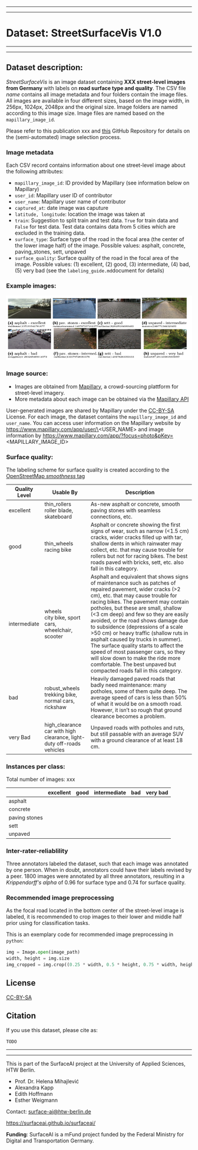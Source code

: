 -------------------------------
-------------------------------

# Dataset: StreetSurfaceVis V1.0

-------------------------------
-------------------------------


## Dataset description:

*StreetSurfaceVis* is an image dataset containing **XXX street-level images from Germany** with labels on **road surface type and quality**. The CSV file *name* contains all image metadata and four folders contain the image files. All images are available in four different sizes, based on the image width, in 256px, 1024px, 2048px and the original size.
Image folders are named according to this image size. Image files are named based on the `mapillary_image_id`.

Please refer to this publication xxx and [this](https://github.com/SurfaceAI/dataset_creation) GitHub Repository for details on the (semi-automated) image selection process.

### Image metadata

Each CSV record contains information about one street-level image about the following attributes:

- `mapillary_image_id`: ID provided by Mapillary (see information below on Mapillary)
- `user_id`: Mapillary user ID of contributor
- `user_name`: Mapillary user name of contributor
- `captured_at`: date image was caputure
- `latitude, longitude`: location the image was taken at
- `train`: Suggestion to split train and test data. `True` for train data and `False` for test data. Test data contains data from 5 cities which are excluded in the training data.
- `surface_type`: Surface type of the road in the focal area (the center of the lower image half) of the image. Possible values: asphalt, concrete, paving_stones, sett, unpaved
- `surface_quality`: Surface quality of the road in the focal area of the image. Possible values: (1) excellent, (2) good, (3) intermediate, (4) bad, (5) very bad (see the `labeling_guide.md`document for details)


### Example images: 

![Example Images](example_images.png)

### Image source:

- Images are obtained from [Mapillary]((https://www.mapillary.com/)), a crowd-sourcing plattform for street-level imagery.
- More metadata about each image can be obtained via the [Mapillary API](https://www.mapillary.com/developer/api-documentation?locale=de_DE#image) 

User-generated images are shared by Mapillary under the [CC-BY-SA](https://creativecommons.org/licenses/by-sa/4.0/) License.
For each image, the dataset contains the `mapillary_image_id` and `user_name`. 
You can access user information on the Mapillary website by https://www.mapillary.com/app/user/\<USER_NAME> 
and image information by https://www.mapillary.com/app/?focus=photo&pKey=<MAPILLARY_IMAGE_ID>

### Surface quality:

The labeling scheme for surface quality is created according to the [OpenStreetMap *smoothness* tag](https://wiki.openstreetmap.org/wiki/Key:smoothness)

| Quality Level | Usable By                        | Description                                                                                                             |
|---------------|----------------------------------|-------------------------------------------------------------------------------------------------------------------------|
| excellent     | thin_rollers<br>roller blade, skateboard | As-new asphalt or concrete, smooth paving stones with seamless connections, etc.                                         |
| good          | thin_wheels<br>racing bike      | Asphalt or concrete showing the first signs of wear, such as narrow (<1.5 cm) cracks, wider cracks filled up with tar, shallow dents in which rainwater may collect, etc. that may cause trouble for rollers but not for racing bikes. The best roads paved with bricks, sett, etc. also fall in this category. |
| intermediate  | wheels<br>city bike, sport cars, wheelchair, scooter | Asphalt and equivalent that shows signs of maintenance such as patches of repaired pavement, wider cracks (>2 cm), etc. that may cause trouble for racing bikes. The pavement may contain potholes, but these are small, shallow (<3 cm deep) and few so they are easily avoided, or the road shows damage due to subsidence (depressions of a scale >50 cm) or heavy traffic (shallow ruts in asphalt caused by trucks in summer). The surface quality starts to affect the speed of most passenger cars, so they will slow down to make the ride more comfortable. The best unpaved but compacted roads fall in this category. |
| bad           | robust_wheels<br>trekking bike, normal cars, rickshaw | Heavily damaged paved roads that badly need maintenance: many potholes, some of them quite deep. The average speed of cars is less than 50% of what it would be on a smooth road. However, it isn’t so rough that ground clearance becomes a problem. |
| very Bad      | high_clearance<br>car with high clearance, light-duty off-roads vehicles | Unpaved roads with potholes and ruts, but still passable with an average SUV with a ground clearance of at least 18 cm. |



### Instances per class:

Total number of images: xxx


|                 | excellent | good | intermediate | bad | very bad |
|-----------------|-----------|------|--------------|-----|----------|
| asphalt         |           |      |              |     |          |
| concrete        |           |      |              |     |          |
| paving stones   |           |      |              |     |          |
| sett            |           |      |              |     |          |
| unpaved         |           |      |              |     |          |




### Inter-rater-reliablility

Three annotators labeled the dataset, such that each image was annotated by one person. When in doubt, annotators could have their labels revised by a peer.
1800 images were annotated by all three annotators, resulting in a *Krippendorff's alpha* of 0.96 for surface type and 0.74 for surface quality.

### Recommended image preprocessing

As the focal road located in the bottom center of the street-level image is labeled, it is recommended to crop images to their lower and middle half prior using for classification tasks.

This is an exemplary code for recommended image preprocessing in `python`:

```python
img = Image.open(image_path)
width, height = img.size
img_cropped = img.crop((0.25 * width, 0.5 * height, 0.75 * width, height))
```


## License

[CC-BY-SA](https://creativecommons.org/licenses/by-sa/4.0/)

## Citation

If you use this dataset, please cite as: 

    TODO

-----------------------------------------------------------------------------------------------------------------------------------------------------------
-----------------------------------------------------------------------------------------------------------------------------------------------------------

This is part of the SurfaceAI project at the University of Applied Sciences, HTW Berlin.
- Prof. Dr. Helena Mihajlević
- Alexandra Kapp
- Edith Hoffmann
- Esther Weigmann

Contact: surface-ai@htw-berlin.de

https://surfaceai.github.io/surfaceai/

**Funding**: SurfaceAI is a mFund project funded by the Federal Ministry for Digital and Transportation Germany.


